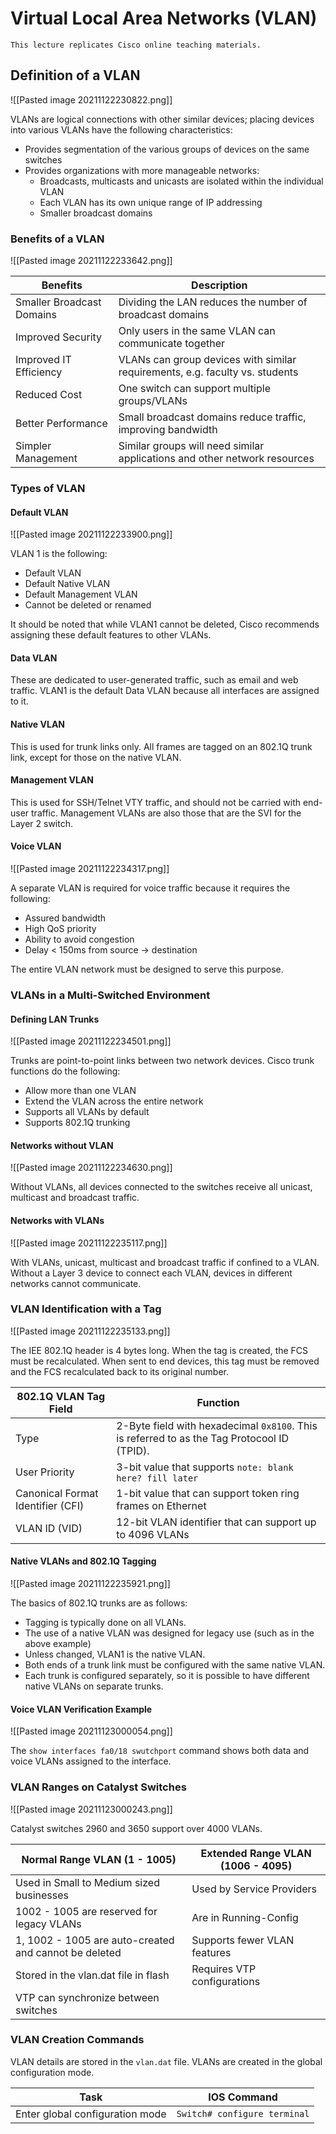 # Virtual Local Area Networks (VLAN)

`This lecture replicates Cisco online teaching materials.`

## Definition of a VLAN

![[Pasted image 20211122230822.png]]

VLANs are logical connections with other similar devices; placing devices into various VLANs have the following characteristics:
- Provides segmentation of the various groups of devices on the same switches
- Provides organizations with more manageable networks:
	- Broadcasts, multicasts and unicasts are isolated within the individual VLAN
	- Each VLAN has its own unique range of IP addressing
	- Smaller broadcast domains

### Benefits of a VLAN

![[Pasted image 20211122233642.png]]

| Benefits | Description |
| -------- | ----------- |
| Smaller Broadcast Domains | Dividing the LAN reduces the number of broadcast domains |
| Improved Security | Only users in the same VLAN can communicate together |
| Improved IT Efficiency | VLANs can group devices with similar requirements, e.g. faculty vs. students |
| Reduced Cost | One switch can support multiple groups/VLANs |
| Better Performance | Small broadcast domains reduce traffic, improving bandwidth |
| Simpler Management | Similar groups will need similar applications and other network resources |

### Types of VLAN 

#### Default VLAN

![[Pasted image 20211122233900.png]]

VLAN 1 is the following:
 - Default VLAN
 - Default Native VLAN
 - Default Management VLAN
 - Cannot be deleted or renamed

It should be noted that while VLAN1 cannot be deleted, Cisco recommends assigning these default features to other VLANs.

#### Data VLAN

These are dedicated to user-generated traffic, such as email and web traffic. VLAN1 is the default Data VLAN because all interfaces are assigned to it.

#### Native VLAN

This is used for trunk links only. All frames are tagged on an 802.1Q trunk link, except for those on the native VLAN.

#### Management VLAN

This is used for  SSH/Telnet VTY traffic, and should not be carried with end-user traffic. Management VLANs are also those that are the SVI for the Layer 2 switch.

#### Voice VLAN

![[Pasted image 20211122234317.png]]

A separate VLAN is required for voice traffic because it requires the following:
- Assured bandwidth
- High QoS priority
- Ability to avoid congestion
- Delay < 150ms from source -> destination

The entire VLAN network must be designed to serve this purpose.

### VLANs in a Multi-Switched Environment

#### Defining LAN Trunks

![[Pasted image 20211122234501.png]]

Trunks are point-to-point links between two network devices. Cisco trunk functions do the following:
- Allow more than one VLAN
- Extend the VLAN across the entire network
- Supports all VLANs by default
- Supports 802.1Q trunking

#### Networks without VLAN

![[Pasted image 20211122234630.png]]

Without VLANs, all devices connected to the switches receive all unicast, multicast and broadcast traffic.

#### Networks with VLANs

![[Pasted image 20211122235117.png]]

With VLANs, unicast, multicast and broadcast traffic if confined to a VLAN. Without a Layer 3 device to connect each VLAN, devices in different networks cannot communicate.

### VLAN Identification with a Tag

![[Pasted image 20211122235133.png]]

The IEE 802.1Q header is 4 bytes long. When the tag is created, the FCS must be recalculated. When sent to end devices, this tag must be removed and the FCS recalculated back to its original number.

| 802.1Q VLAN Tag Field | Function |
| --------------------- | -------- |
| Type | 2-Byte field with hexadecimal `0x8100`. This is referred to as the Tag Protocool ID (TPID). |
| User Priority | 3-bit value that supports `note: blank here? fill later` |
| Canonical Format Identifier (CFI) | 1-bit value that can support token ring frames on Ethernet |
| VLAN ID (VID) | 12-bit VLAN identifier that can support up to 4096 VLANs |

#### Native VLANs and 802.1Q Tagging

![[Pasted image 20211122235921.png]]

The basics of 802.1Q trunks are as follows:

- Tagging is typically done on all VLANs.
- The use of a native VLAN was designed for legacy use (such as in the above example)
- Unless changed, VLAN1 is the native VLAN.
- Both ends of a trunk link must be configured with the same native VLAN.
- Each trunk is configured separately, so it is possible to have different native VLANs on separate trunks.

#### Voice VLAN Verification Example

![[Pasted image 20211123000054.png]]

The `show interfaces fa0/18 swutchport` command shows both data and voice VLANs assigned to the interface.

### VLAN Ranges on Catalyst Switches

![[Pasted image 20211123000243.png]]

Catalyst switches 2960 and 3650 support over 4000 VLANs.

| Normal Range VLAN (1 - 1005) | Extended Range VLAN (1006 - 4095) |
| ---------------------------- | --------------------------------- |
| Used in Small to Medium sized businesses | Used by Service Providers |
| 1002 - 1005 are reserved for legacy VLANs | Are in Running-Config |
| 1, 1002 - 1005 are auto-created and cannot be deleted | Supports fewer VLAN features |
| Stored in the vlan.dat file in flash | Requires VTP configurations |
| VTP can synchronize between switches | |

### VLAN Creation Commands

VLAN details are stored in the `vlan.dat` file. VLANs are created in the global configuration mode.

| Task | IOS Command |
| ---  | ----------- |
| Enter global configuration mode | `Switch# configure terminal`